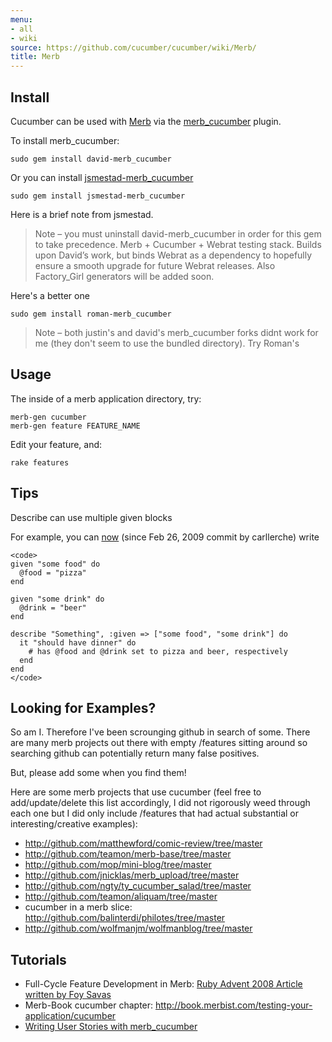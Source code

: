 ```yaml
---
menu:
- all
- wiki
source: https://github.com/cucumber/cucumber/wiki/Merb/
title: Merb
---
```


## Install

Cucumber can be used with [Merb](http://merbivore.com/) via the [merb_cucumber](http://github.com/roman/merb_cucumber) plugin.

To install merb_cucumber:

```
sudo gem install david-merb_cucumber
```

Or you can install [jsmestad-merb_cucumber](http://github.com/jsmestad/merb_cucumber)

```
sudo gem install jsmestad-merb_cucumber
```

Here is a brief note from jsmestad.

> Note – you must uninstall david-merb_cucumber in order for this gem to take precedence. Merb + Cucumber + Webrat testing stack. Builds upon David’s work, but binds Webrat as a dependency to hopefully ensure a smooth upgrade for future Webrat releases. Also Factory_Girl generators will be added soon.

Here's a better one

```
sudo gem install roman-merb_cucumber
```

> Note – both justin's and david's merb_cucumber forks didnt work for me (they don't seem to use the bundled directory). Try Roman's

## Usage

The inside of a merb application directory, try:

```
merb-gen cucumber
merb-gen feature FEATURE_NAME
```

Edit your feature, and:

```
rake features
```

## Tips

Describe can use multiple given blocks

For example, you can [now](http://ln-s.net/2vB2)
(since Feb 26, 2009 commit by carllerche) write

```
<code>
given "some food" do
  @food = "pizza"
end

given "some drink" do
  @drink = "beer"
end

describe "Something", :given => ["some food", "some drink"] do
  it "should have dinner" do
    # has @food and @drink set to pizza and beer, respectively
  end
end
</code>
```

## Looking for Examples?

So am I. Therefore I've been scrounging github in search of some. There are many merb projects out there with empty /features sitting around so searching github can potentially return many false positives.

But, please add some when you find them!

Here are some merb projects that use cucumber (feel free to add/update/delete this list accordingly, I did not rigorously weed through each one but I did only include /features that had actual substantial or interesting/creative examples):

- <http://github.com/matthewford/comic-review/tree/master>
- <http://github.com/teamon/merb-base/tree/master>
- <http://github.com/mop/mini-blog/tree/master>
- <http://github.com/jnicklas/merb_upload/tree/master>
- <http://github.com/ngty/ty_cucumber_salad/tree/master>
- <http://github.com/teamon/aliquam/tree/master>
- cucumber in a merb slice: <http://github.com/balinterdi/philotes/tree/master>
- <http://github.com/wolfmanjm/wolfmanblog/tree/master>

## Tutorials

- Full-Cycle Feature Development in Merb: [Ruby Advent 2008 Article written by Foy Savas](http://advent2008.hackruby.com/past/2008/12/18/fullcycle_feature_development_in_merb.html)
- Merb-Book cucumber chapter: <http://book.merbist.com/testing-your-application/cucumber>
- [Writing User Stories with merb_cucumber](http://dermological.blogspot.com/2008/11/writing-user-stories-with-merb-cucumber.html)
